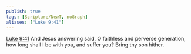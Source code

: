 ```yaml
---
publish: true
tags: [Scripture/NewT, noGraph]
aliases: ["Luke 9:41"]
---
```

[Luke 9:41](https://churchofjesuschrist.org/study/scriptures/nt/luke/9?lang=eng&id=p41#p41) And Jesus answering said, O faithless and perverse generation, how long shall I be with you, and suffer you? Bring thy son hither.
